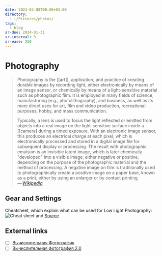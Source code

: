```yaml
---
date: 2023-03-08T00:00+03:00
directory:
  - ~/Pictures/photos/
tags:
  - blog
sr-due: 2024-01-31
sr-interval: 3
sr-ease: 250
---
```


# Photography

> Photography is the [[art]], application, and practice of creating durable
> images by recording light, either electronically by means of an image sensor,
> or chemically by means of a light-sensitive material such as photographic
> film. It is employed in many fields of science, manufacturing (e.g.,
> photolithography), and business, as well as its more direct uses for art, film
> and video production, recreational purposes, hobby, and mass communication.
>
> Typically, a lens is used to focus the light reflected or emitted from objects
> into a real image on the light-sensitive surface inside a [[camera]
> during a timed exposure. With an electronic image sensor, this produces an
> electrical charge at each pixel, which is electronically processed and stored
> in a digital image file for subsequent display or processing. The result with
> photographic emulsion is an invisible latent image, which is later chemically
> "developed" into a visible image, either negative or positive, depending on
> the purpose of the photographic material and the method of processing. A
> negative image on film is traditionally used to photographically create a
> positive image on a paper base, known as a print, either by using an enlarger
> or by contact printing.\
> — <cite>[Wikipedia](https://en.wikipedia.org/wiki/Photography)</cite>

## Gear and Settings

Cheatsheet, which explain what can be used for Low Light Photography:
![Cheat sheet](img/Photography_Gear_and_Settings.webp) and
[Source](https://digital-photography-school.com/cheat-sheet-gear-settings-low-light-photography/)

## External links

- [ ] [Вычислительная Фотография](https://vas3k.blog/blog/computational_photography/)
- [ ] [Вычислительная фотография 2.0](https://jejeya.pictures/future_of_photography)
